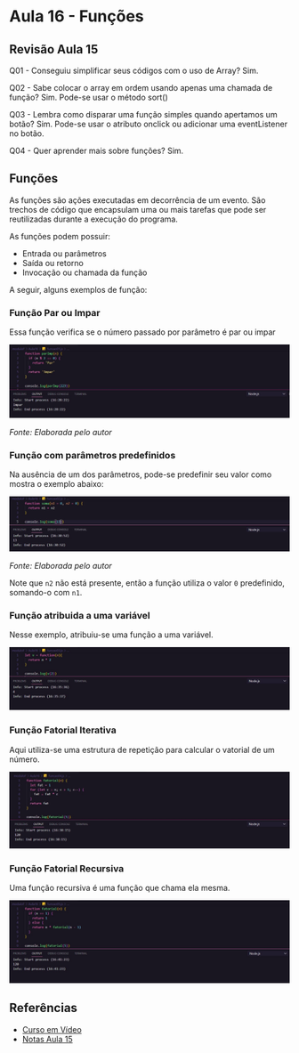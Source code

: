 # Aula 16 - Funções

## Revisão Aula 15

Q01 - Conseguiu simplificar seus códigos com o uso de Array?
Sim.

Q02 - Sabe colocar o array em ordem usando apenas uma chamada de função?
Sim. Pode-se usar o método sort()

Q03 - Lembra como disparar uma função simples quando apertamos um botão?
Sim. Pode-se usar o atributo onclick ou adicionar uma eventListener no botão.

Q04 - Quer aprender mais sobre funções?
Sim.

## Funções

As funções são ações executadas em decorrência de um evento. São trechos de código que encapsulam uma ou mais tarefas que pode ser reutilizadas durante a execução do programa.

As funções podem possuir:

- Entrada ou parâmetros
- Saída ou retorno
- Invocação ou chamada da função

A seguir, alguns exemplos de função:

### Função Par ou Impar

Essa função verifica se o número passado por parâmetro é par ou impar

![](./exemploDeFuncao.jpg)

_Fonte: Elaborada pelo autor_

### Função com parâmetros predefinidos

Na ausência de um dos parâmetros, pode-se predefinir seu valor como mostra o exemplo abaixo:

![](./exemploDeFuncao02.jpg)

_Fonte: Elaborada pelo autor_

Note que `n2` não está presente, então a função utiliza o valor `0` predefinido, somando-o com `n1`.

### Função atribuida a uma variável

Nesse exemplo, atribuiu-se uma função a uma variável.

![](./exemploDeFuncao03.jpg)

### Função Fatorial Iterativa

Aqui utiliza-se uma estrutura de repetição para calcular o vatorial de um número.

![](./exemploDeFuncao04.jpg)

### Função Fatorial Recursiva

Uma função recursiva é uma função que chama ela mesma.

![](./exemploDeFuncao05.jpg)

## Referências

- [Curso em Vídeo](https://www.youtube.com/c/CursoemV%C3%ADdeo)
- [Notas Aula 15](../Aula15/)
